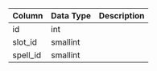 | Column   | Data Type | Description |
| -------- | --------- | ----------- |
| id       | int       |             |
| slot_id  | smallint  |             |
| spell_id | smallint  |             |